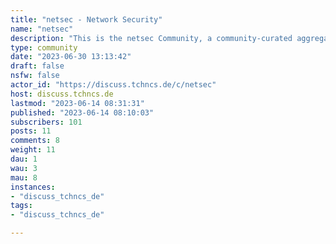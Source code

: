 ```yaml
---
title: "netsec - Network Security" 
name: "netsec"
description: "This is the netsec Community, a community-curated aggregator of technical information security content. Our mission is to extract signal from the noise - to provide value to security practitioners, students, researchers, and hackers everywhere.Content Guidelines:- Content should focus on the How.- Always try to link to the original source.- Titles should provide context.- Ask Questions with a [Question] prefix in the Title.- Hiring Posts must go in the [Hiring] (stickied) Threads.- Commercial advertisement is discouraged.Discussion Guidelines:- Don't create unnecessary conflict.- No trolling allowed, limit the use of jokes and memes.- Don't complain about content being a PDF.- Be nice to each other, everybody started somewhere.Prohibited Content:- No populist news articles (CNN, BBC, FOX, etc)- No curated lists.- No social media posts (Facebook, Twitter, etc).- No image-only/video-only posts.- No livestreams.- No Tech Support requests.- No paywalled/regwalled content (use archive.is if possible?)- No commercial advertisement.- No crowdfunding posts.- No personally identifiable information.- No doxxing, and no harrassment of any kind."
type: community
date: "2023-06-30 13:13:42"
draft: false
nsfw: false
actor_id: "https://discuss.tchncs.de/c/netsec"
host: discuss.tchncs.de
lastmod: "2023-06-14 08:31:31"
published: "2023-06-14 08:10:03"
subscribers: 101
posts: 11
comments: 8
weight: 11
dau: 1
wau: 3
mau: 8
instances:
- "discuss_tchncs_de"
tags: 
- "discuss_tchncs_de"

---
```

